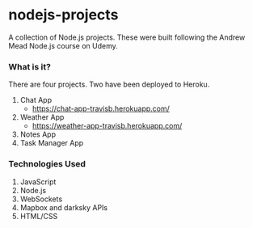 # nodejs-projects
A collection of Node.js projects. These were built following the Andrew Mead Node.js course on Udemy.

### What is it?
There are four projects. Two have been deployed to Heroku.
1. Chat App
	- https://chat-app-travisb.herokuapp.com/
2. Weather App
	- https://weather-app-travisb.herokuapp.com/
3. Notes App
4. Task Manager App

### Technologies Used
1. JavaScript
2. Node.js
3. WebSockets
4. Mapbox and darksky APIs
5. HTML/CSS
